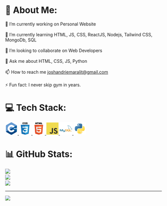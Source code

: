 # 💫 About Me:
🔭 I’m currently working on Personal Website<br><br>🌱 I’m currently learning  HTML, JS, CSS, ReactJS, Nodejs, Tailwind CSS, MongoDb, SQL<br><br>👯 I’m looking to collaborate on  Web Developers<br><br>💬 Ask me about HTML, CSS, JS, Python<br><br>📫 How to reach me joshandriemaralit@gmail.com<br><br>⚡ Fun fact: I never skip gym in years.





# 💻 Tech Stack:
<p align="left"> <a href="https://www.w3schools.com/cpp/" target="_blank" rel="noreferrer"> <img src="https://raw.githubusercontent.com/devicons/devicon/master/icons/cplusplus/cplusplus-original.svg" alt="cplusplus" width="40" height="40"/> </a> <a href="https://www.w3schools.com/css/" target="_blank" rel="noreferrer"> <img src="https://raw.githubusercontent.com/devicons/devicon/master/icons/css3/css3-original-wordmark.svg" alt="css3" width="40" height="40"/> </a> <a href="https://www.w3.org/html/" target="_blank" rel="noreferrer"> <img src="https://raw.githubusercontent.com/devicons/devicon/master/icons/html5/html5-original-wordmark.svg" alt="html5" width="40" height="40"/> </a> <a href="https://developer.mozilla.org/en-US/docs/Web/JavaScript" target="_blank" rel="noreferrer"> <img src="https://raw.githubusercontent.com/devicons/devicon/master/icons/javascript/javascript-original.svg" alt="javascript" width="40" height="40"/> </a> <a href="https://www.mysql.com/" target="_blank" rel="noreferrer"> <img src="https://raw.githubusercontent.com/devicons/devicon/master/icons/mysql/mysql-original-wordmark.svg" alt="mysql" width="40" height="40"/> </a> <a href="https://www.python.org" target="_blank" rel="noreferrer"> <img src="https://raw.githubusercontent.com/devicons/devicon/master/icons/python/python-original.svg" alt="python" width="40" height="40"/> </a> </p>

# 📊 GitHub Stats:
![](https://github-readme-stats.vercel.app/api?username=oreostillcare&theme=dark&hide_border=false&include_all_commits=false&count_private=false)<br/>
![](https://github-readme-streak-stats.herokuapp.com/?user=oreostillcare&theme=dark&hide_border=false)<br/>
![](https://github-readme-stats.vercel.app/api/top-langs/?username=oreostillcare&theme=dark&hide_border=false&include_all_commits=false&count_private=false&layout=compact)

---
[![](https://visitcount.itsvg.in/api?id=oreostillcare&icon=0&color=0)](https://visitcount.itsvg.in)
